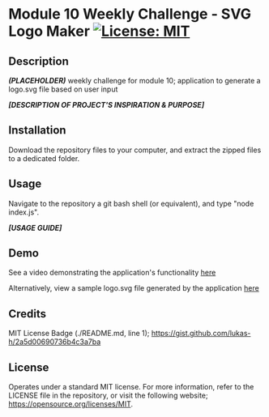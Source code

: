 # Module 10 Weekly Challenge - SVG Logo Maker [![License: MIT](https://img.shields.io/badge/License-MIT-yellow.svg)](https://opensource.org/licenses/MIT)

## Description

***(PLACEHOLDER)*** weekly challenge for module 10; application to generate a logo.svg file based on user input

***[DESCRIPTION OF PROJECT'S INSPIRATION & PURPOSE]***

## Installation

Download the repository files to your computer, and extract the zipped files to a dedicated folder.

## Usage

Navigate to the repository a git bash shell (or equivalent), and type "node index.js".

***[USAGE GUIDE]***

## Demo

See a video demonstrating the application's functionality [here](https://drive.google.com/file/d/1XECtJYSkQwwINax6ozshTokKuGojLQSx/view?usp=sharing)

Alternatively, view a sample logo.svg file generated by the application [here](./sampleLogo.svg)

## Credits

MIT License Badge (./README.md, line 1);
https://gist.github.com/lukas-h/2a5d00690736b4c3a7ba

## License

Operates under a standard MIT license. For more information, refer to the LICENSE file in the repository, or visit the following website; https://opensource.org/licenses/MIT.